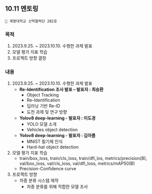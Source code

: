 ## 10.11 멘토링 
`📍 계명대학교 산학협력단 202호`
### 목적
1. 2023.9.25. ~ 2023.10.10. 수행한 과제 발표
2. 모델 평가 지표 학습
3. 프로젝트 방향 결정
### 내용  
1. 2023.9.25. ~ 2023.10.10. 수행한 과제 발표
	- **Re-Identification 조사 발표 – 발표자 : 최승환**
		- Object Tracking
		- Re-Identification
		- 딥러닝 기반 Re-ID
		- 도전 과제 및 연구 방향
	- **Yolov8 deep-learning - 발표자 : 이도경**
		- YOLO 모델 소개
		- Vehicles object detection
	- **Yolov8 deep-learning - 발표자 : 김아름**
		- MNIST 필기체 인식
		- Hard-hat object detection
2. 모델 평가 지표 학습
	- train/box_loss, train/cls_loss, train/dfl_los, metrics/precision(B),
	      val/box_loss, val/cls_loss, val/dfl_loss, metrics/mAP50(B)
	- Precision-Confidence curve
3. 프로젝트 방향
	- 차종 분류 시스템 제작
		- 차종 분류를 위해 적합한 모델 조사

